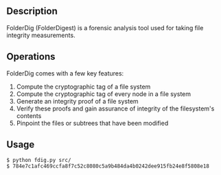 ## Description
FolderDig (FolderDigest) is a forensic analysis tool used for taking file integrity measurements.

## Operations
FolderDig comes with a few key features:
1. Compute the cryptographic tag of a file system
2. Compute the cryptographic tag of every node in a file system
3. Generate an integrity proof of a file system
4. Verify these proofs and gain assurance of integrity of the filesystem's contents
5. Pinpoint the files or subtrees that have been modified

## Usage
    $ python fdig.py src/
    $ 784e7c1afc469ccfa8f7c52c8080c5a9b484da4b0242dee915fb24e8f5808e18
